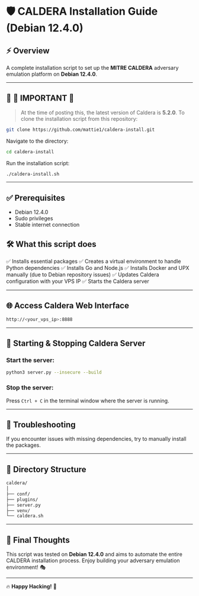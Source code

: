 # 🛡️ **CALDERA Installation Guide (Debian 12.4.0)**

## ⚡️ **Overview**

A complete installation script to set up the **MITRE CALDERA** adversary emulation platform on **Debian 12.4.0**.

---

## 📌 🚨 **IMPORTANT** 🚨

> At the time of posting this, the latest version of Caldera is **5.2.0**. To clone the installation script from this repository:

```bash
git clone https://github.com/mattie1/caldera-install.git
```

Navigate to the directory:

```bash
cd caldera-install
```

Run the installation script:

```bash
./caldera-install.sh
```

---

## ✅ **Prerequisites**

- Debian 12.4.0
- Sudo privileges
- Stable internet connection

## 🛠️ **What this script does**

✅ Installs essential packages
✅ Creates a virtual environment to handle Python dependencies
✅ Installs Go and Node.js
✅ Installs Docker and UPX manually (due to Debian repository issues)
✅ Updates Caldera configuration with your VPS IP
✅ Starts the Caldera server

---

## 🌐 **Access Caldera Web Interface**

```bash
http://<your_vps_ip>:8888
```

---

## 🔄 **Starting & Stopping Caldera Server**

### Start the server:

```bash
python3 server.py --insecure --build
```

### Stop the server:

Press `Ctrl + C` in the terminal window where the server is running.

---

## 🛑 **Troubleshooting**

If you encounter issues with missing dependencies, try to manually install the packages. 

---

## 📂 **Directory Structure**

```bash
caldera/
│
├── conf/
├── plugins/
├── server.py
├── venv/
└── caldera.sh
```

---

## 🎯 **Final Thoughts**

This script was tested on **Debian 12.4.0** and aims to automate the entire CALDERA installation process. Enjoy building your adversary emulation environment! 🎭

---

🔥 **Happy Hacking!** 👾

